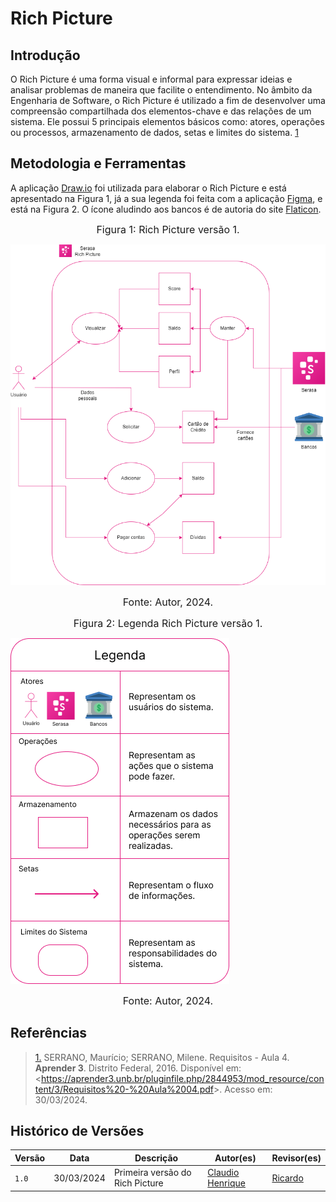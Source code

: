 # Rich Picture

## Introdução
O Rich Picture é uma forma visual e informal para expressar ideias e analisar problemas de maneira que facilite o entendimento. No âmbito da Engenharia de Software, o Rich Picture é utilizado  a fim de desenvolver uma compreensão compartilhada dos elementos-chave e das relações de um sistema. Ele possui 5 principais elementos básicos como: atores, operações ou processos, armazenamento de dados, setas e limites do sistema. <a id="rp1" href="#ref1">1</a> 

## Metodologia e Ferramentas
 A aplicação [Draw.io](https://draw.io) foi utilizada para elaborar o Rich Picture e está apresentado na Figura 1, já a sua legenda foi feita com a aplicação [Figma](https://figma.com), e está na Figura 2. O ícone aludindo aos bancos é de autoria do site [Flaticon](https://www.flaticon.com/br/icone-gratis/banco_1138038).

<font size="3"><p style="text-align: center">Figura 1: Rich Picture versão 1.</p></font>

![Richpicture](../assets/richpicture/Projeto-Serasa-Rich-Picture.drawio.png)

<font size="3"><p style="text-align: center">Fonte: Autor, 2024.</p></font>

<font size="3"><p style="text-align: center">Figura 2: Legenda Rich Picture versão 1.</p></font>
![LegendaRichpicturev1](../assets/richpicture/legenda-rich-picture-serasa.png)

<font size="3"><p style="text-align: center">Fonte: Autor, 2024.</p></font>

## Referências

> <a id="ref1" href="#rp1">1.</a> SERRANO, Maurício; SERRANO, Milene. Requisitos - Aula 4. **Aprender 3**. Distrito Federal, 2016. Disponível em: <<https://aprender3.unb.br/pluginfile.php/2844953/mod_resource/content/3/Requisitos%20-%20Aula%2004.pdf>>. Acesso em: 30/03/2024.

## Histórico de Versões

Versão  | Data | Descrição | Autor(es) | Revisor(es)
-------- | ------ | ------ | ---------- | ----------
`1.0` | 30/03/2024 | Primeira versão do Rich Picture  | [Claudio Henrique](https://github.com/claudiohsc) | [Ricardo](https://www.github.com/avmricardo)

